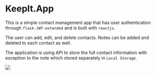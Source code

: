 # KeepIt.App

This is a simple contact management app that has user authentication through `flask-JWT-extended` and is built with `reactjs`.

The user can add, edit, and delete contacts. Notes can be added and deleted to each contact as well.

The application is using API to store the full contact information with exception to the note which stored separately in `Local Storage`.

![](https://i.imgur.com/unbodqW.gifv)




